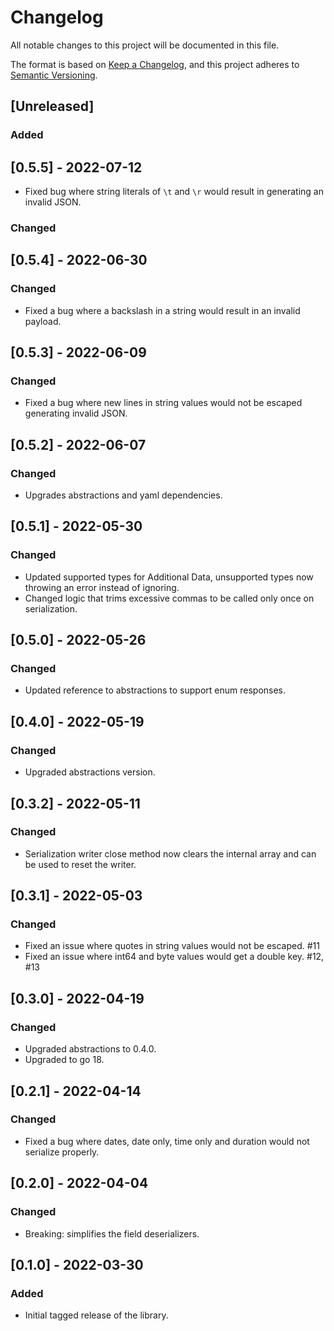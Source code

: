# Changelog

All notable changes to this project will be documented in this file.

The format is based on [Keep a Changelog](https://keepachangelog.com/en/1.0.0/),
and this project adheres to [Semantic Versioning](https://semver.org/spec/v2.0.0.html).

## [Unreleased]

### Added

## [0.5.5] - 2022-07-12

- Fixed bug where string literals of `\t` and `\r` would result in generating an invalid JSON. 

### Changed

## [0.5.4] - 2022-06-30

### Changed

- Fixed a bug where a backslash in a string would result in an invalid payload.

## [0.5.3] - 2022-06-09

### Changed

- Fixed a bug where new lines in string values would not be escaped generating invalid JSON.

## [0.5.2] - 2022-06-07

### Changed

- Upgrades abstractions and yaml dependencies.

## [0.5.1] - 2022-05-30

### Changed

 - Updated supported types for Additional Data, unsupported types now throwing an error instead of ignoring.
 - Changed logic that trims excessive commas to be called only once on serialization.

## [0.5.0] - 2022-05-26

### Changed

 - Updated reference to abstractions to support enum responses.

## [0.4.0] - 2022-05-19

### Changed

- Upgraded abstractions version.

## [0.3.2] - 2022-05-11

### Changed

- Serialization writer close method now clears the internal array and can be used to reset the writer.

## [0.3.1] - 2022-05-03

### Changed

- Fixed an issue where quotes in string values would not be escaped. #11
- Fixed an issue where int64 and byte values would get a double key. #12, #13

## [0.3.0] - 2022-04-19

### Changed

- Upgraded abstractions to 0.4.0.
- Upgraded to go 18.

## [0.2.1] - 2022-04-14

### Changed

- Fixed a bug where dates, date only, time only and duration would not serialize properly.

## [0.2.0] - 2022-04-04

### Changed

- Breaking: simplifies the field deserializers.

## [0.1.0] - 2022-03-30

### Added

- Initial tagged release of the library.
